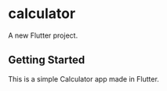 # calculator

A new Flutter project.

## Getting Started

This is a simple Calculator app made in Flutter.

